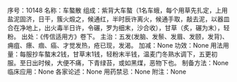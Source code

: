 序号：10148
名称：车螯散
组成：紫背大车螯（1名车蛾，每个用草先扎定，上用盐泥固济，日干，簇火煅之，候通红，半时辰许离火，候通手取，敲去泥，以器皿合在净地上，出火毒半日许，令碾，罗为细末，沙合收），甘草（炙，碾为末），轻粉。
出处：《传信适用方》卷下。
主治：五发(发脑、发鬃、发眉、发颐，发背)、痈疽、瘭、痼、癌、才觉发热，疮已现，发渴。
加减：None
功效：None
用法用量：每服抄车螯末2钱，甘草末1钱，轻粉末半钱，温麦门冬熟水调下，五更初服。至日出时候，大便不痛，下青绿苔，或如黑煤，恶物下也。
制备方法：None
临床应用：None
各家论述：None
用药禁忌：None
附注：None
